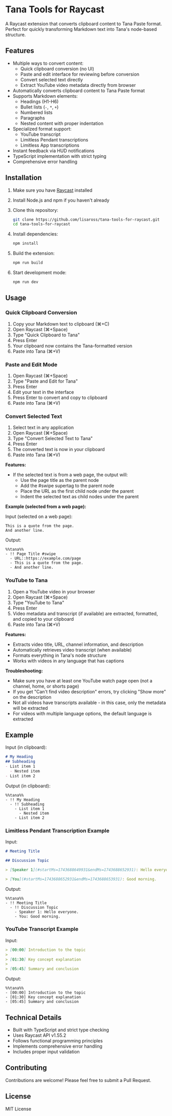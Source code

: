 # Tana Tools for Raycast

A Raycast extension that converts clipboard content to Tana Paste format. Perfect for quickly transforming Markdown text into Tana's node-based structure.

## Features

- Multiple ways to convert content:
  - Quick clipboard conversion (no UI)
  - Paste and edit interface for reviewing before conversion
  - Convert selected text directly
  - Extract YouTube video metadata directly from browser
- Automatically converts clipboard content to Tana Paste format
- Supports Markdown elements:
  - Headings (H1-H6)
  - Bullet lists (`-`, `*`, `+`)
  - Numbered lists
  - Paragraphs
  - Nested content with proper indentation
- Specialized format support:
  - YouTube transcript
  - Limitless Pendant transcriptions
  - Limitless App transcriptions
- Instant feedback via HUD notifications
- TypeScript implementation with strict typing
- Comprehensive error handling

## Installation

1. Make sure you have [Raycast](https://raycast.com/) installed
2. Install Node.js and npm if you haven't already
3. Clone this repository:

   ```bash
   git clone https://github.com/lisaross/tana-tools-for-raycast.git
   cd tana-tools-for-raycast
   ```

4. Install dependencies:

   ```bash
   npm install
   ```

5. Build the extension:

   ```bash
   npm run build
   ```

6. Start development mode:

   ```bash
   npm run dev
   ```

## Usage

### Quick Clipboard Conversion

1. Copy your Markdown text to clipboard (⌘+C)
2. Open Raycast (⌘+Space)
3. Type "Quick Clipboard to Tana"
4. Press Enter
5. Your clipboard now contains the Tana-formatted version
6. Paste into Tana (⌘+V)

### Paste and Edit Mode

1. Open Raycast (⌘+Space)
2. Type "Paste and Edit for Tana"
3. Press Enter
4. Edit your text in the interface
5. Press Enter to convert and copy to clipboard
6. Paste into Tana (⌘+V)

### Convert Selected Text

1. Select text in any application
2. Open Raycast (⌘+Space)
3. Type "Convert Selected Text to Tana"
4. Press Enter
5. The converted text is now in your clipboard
6. Paste into Tana (⌘+V)

**Features:**

- If the selected text is from a web page, the output will:
  - Use the page title as the parent node
  - Add the #swipe supertag to the parent node
  - Place the URL as the first child node under the parent
  - Indent the selected text as child nodes under the parent

**Example (selected from a web page):**

Input (selected on a web page):

```
This is a quote from the page.
And another line.
```

Output:

```
%%tana%%
- !! Page Title #swipe
  - URL::https://example.com/page
  - This is a quote from the page.
  - And another line.
```

### YouTube to Tana

1. Open a YouTube video in your browser
2. Open Raycast (⌘+Space)
3. Type "YouTube to Tana"
4. Press Enter
5. Video metadata and transcript (if available) are extracted, formatted, and copied to your clipboard
6. Paste into Tana (⌘+V)

**Features:**

- Extracts video title, URL, channel information, and description
- Automatically retrieves video transcript (when available)
- Formats everything in Tana's node structure
- Works with videos in any language that has captions

**Troubleshooting:**

- Make sure you have at least one YouTube watch page open (not a channel, home, or shorts page)
- If you get "Can't find video description" errors, try clicking "Show more" on the description
- Not all videos have transcripts available - in this case, only the metadata will be extracted
- For videos with multiple language options, the default language is extracted

## Example

Input (in clipboard):

```markdown
# My Heading
## Subheading
- List item 1
  - Nested item
- List item 2
```

Output (in clipboard):

```
%%tana%%
- !! My Heading
  - !! Subheading
    - List item 1
      - Nested item
    - List item 2
```

### Limitless Pendant Transcription Example

Input:

```markdown
# Meeting Title

## Discussion Topic

> [Speaker 1](#startMs=1743688649931&endMs=1743688652931): Hello everyone.

> [You](#startMs=1743688652931&endMs=1743688653931): Good morning.
```

Output:

```
%%tana%%
- !! Meeting Title
  - !! Discussion Topic
    - Speaker 1: Hello everyone.
    - You: Good morning.
```

### YouTube Transcript Example

Input:

```markdown
> [00:00] Introduction to the topic
> 
> [01:30] Key concept explanation
> 
> [05:45] Summary and conclusion
```

Output:

```
%%tana%%
- [00:00] Introduction to the topic
- [01:30] Key concept explanation
- [05:45] Summary and conclusion
```

## Technical Details

- Built with TypeScript and strict type checking
- Uses Raycast API v1.55.2
- Follows functional programming principles
- Implements comprehensive error handling
- Includes proper input validation

## Contributing

Contributions are welcome! Please feel free to submit a Pull Request.

## License

MIT License
